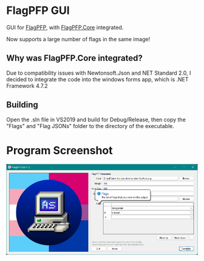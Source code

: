 # FlagPFP GUI
GUI for [FlagPFP](https://github.com/AestheticalZ/FlagPFP), with [FlagPFP.Core](https://github.com/AestheticalZ/FlagPFPCore) integrated.

Now supports a large number of flags in the same image!

## Why was FlagPFP.Core integrated?
Due to compatibility issues with Newtonsoft.Json and NET Standard 2.0, I decided to integrate the code into the windows forms app, which is .NET Framework 4.7.2

## Building
Open the .sln file in VS2019 and build for Debug/Release, then copy the "Flags" and "Flag JSONs" folder to the directory of the executable.

# Program Screenshot
![example](picreadme.png)
